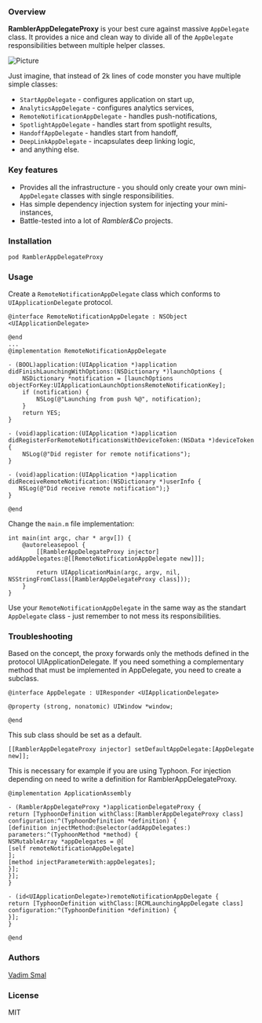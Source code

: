### Overview

**RamblerAppDelegateProxy** is your best cure against massive `AppDelegate` class. It provides a nice and clean way to divide all of the `AppDelegate` responsibilities between multiple helper classes.

![Picture](http://www.androidphone.su/wp-content/uploads/2015/09/aaazaaa.png)

Just imagine, that instead of 2k lines of code monster you have multiple simple classes:

- `StartAppDelegate` - configures application on start up,
- `AnalyticsAppDelegate` - configures analytics services,
- `RemoteNotificationAppDelegate` - handles push-notifications,
- `SpotlightAppDelegate` - handles start from spotlight results,
- `HandoffAppDelegate` - handles start from handoff,
- `DeepLinkAppDelegate` - incapsulates deep linking logic,
- and anything else.

### Key features

- Provides all the infrastructure - you should only create your own mini-`AppDelegate` classes with single responsibilities.
- Has simple dependency injection system for injecting your mini-instances,
- Battle-tested into a lot of *Rambler&Co* projects.

### Installation

`pod RamblerAppDelegateProxy`

### Usage
Create a `RemoteNotificationAppDelegate` class which conforms to `UIApplicationDelegate` protocol.

```objc
@interface RemoteNotificationAppDelegate : NSObject <UIApplicationDelegate>

@end
...
@implementation RemoteNotificationAppDelegate

- (BOOL)application:(UIApplication *)application didFinishLaunchingWithOptions:(NSDictionary *)launchOptions {
    NSDictionary *notification = [launchOptions objectForKey:UIApplicationLaunchOptionsRemoteNotificationKey];
    if (notification) {
        NSLog(@"Launching from push %@", notification);
    }
    return YES;
}

- (void)application:(UIApplication *)application didRegisterForRemoteNotificationsWithDeviceToken:(NSData *)deviceToken {
    NSLog(@"Did register for remote notifications");
}

- (void)application:(UIApplication *)application didReceiveRemoteNotification:(NSDictionary *)userInfo {
   NSLog(@"Did receive remote notification");}
}

@end
```

Change the `main.m` file implementation:

```objc
int main(int argc, char * argv[]) {
    @autoreleasepool {
        [[RamblerAppDelegateProxy injector] addAppDelegates:@[[RemoteNotificationAppDelegate new]]];

        return UIApplicationMain(argc, argv, nil, NSStringFromClass([RamblerAppDelegateProxy class]));
    }
}
```

Use your `RemoteNotificationAppDelegate` in the same way as the standart `AppDelegate` class - just remember to not mess its responsibilities.

### Troubleshooting

Based on the concept, the proxy forwards only the methods defined in the protocol UIApplicationDelegate. If you need something a complementary method that must be implemented in AppDelegate, you need to create a subclass.
```objc
@interface AppDelegate : UIResponder <UIApplicationDelegate>

@property (strong, nonatomic) UIWindow *window;

@end
```
This sub class should be set as a default.
```objc
[[RamblerAppDelegateProxy injector] setDefaultAppDelegate:[AppDelegate new]];
```
This is necessary for example if you are using Typhoon. For injection depending on need to write a definition for RamblerAppDelegateProxy.
```objc
@implementation ApplicationAssembly

- (RamblerAppDelegateProxy *)applicationDelegateProxy {
return [TyphoonDefinition withClass:[RamblerAppDelegateProxy class]
configuration:^(TyphoonDefinition *definition) {
[definition injectMethod:@selector(addAppDelegates:)
parameters:^(TyphoonMethod *method) {
NSMutableArray *appDelegates = @[
[self remoteNotificationAppDelegate]
];
[method injectParameterWith:appDelegates];
}];
}];
}

- (id<UIApplicationDelegate>)remoteNotificationAppDelegate {
return [TyphoonDefinition withClass:[RCMLaunchingAppDelegate class]
configuration:^(TyphoonDefinition *definition) {
}];
}

@end
```

### Authors

[Vadim Smal](https://github.com/CognitiveDisson)

### License

MIT
